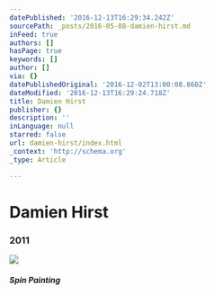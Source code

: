 ```yaml
---
datePublished: '2016-12-13T16:29:34.242Z'
sourcePath: _posts/2016-05-08-damien-hirst.md
inFeed: true
authors: []
hasPage: true
keywords: []
author: []
via: {}
datePublishedOriginal: '2016-12-02T13:00:08.860Z'
dateModified: '2016-12-13T16:29:24.718Z'
title: Damien Hirst
publisher: {}
description: ''
inLanguage: null
starred: false
url: damien-hirst/index.html
_context: 'http://schema.org'
_type: Article

---
```

# Damien Hirst

### 2011
![](https://the-grid-user-content.s3-us-west-2.amazonaws.com/969ac389-2594-4ed2-807b-37b339c63fc3.png)

##### Spin Painting